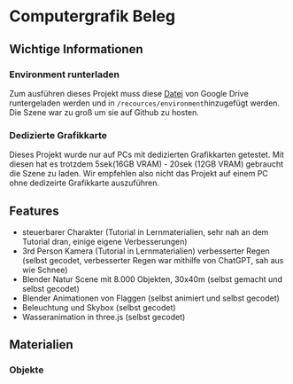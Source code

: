 # Computergrafik Beleg
## Wichtige Informationen
### Environment runterladen
Zum ausführen dieses Projekt muss diese [Datei](https://drive.google.com/drive/folders/1Mcl-LbyEfW0VWQlNbH08rsTTw33krDKg) von Google Drive runtergeladen werden und in `/recources/environment`hinzugefügt werden. Die Szene war zu groß um sie auf Github zu hosten.
### Dedizierte Grafikkarte 
Dieses Projekt wurde nur auf PCs mit dedizierten Grafikkarten getestet. Mit diesen hat es trotzdem 5sek(16GB VRAM) - 20sek (12GB VRAM) gebraucht die Szene zu laden. Wir empfehlen also nicht das Projekt auf einem PC ohne dedizeirte Grafikkarte auszuführen. 
## Features
- steuerbarer Charakter (Tutorial in Lernmaterialien, sehr nah an dem Tutorial dran, einige eigene Verbesserungen)
- 3rd Person Kamera  (Tutorial in Lernmaterialien)
verbesserter Regen (selbst gecodet, verbesserter Regen war mithilfe von ChatGPT, sah aus wie Schnee)
- Blender Natur Scene mit 8.000 Objekten, 30x40m (selbst gemacht und selbst gecodet)
- Blender Animationen von Flaggen (selbst animiert und selbst gecodet)
- Beleuchtung und Skybox (selbst gecodet)
- Wasseranimation in three.js (selbst gecodet)
## Materialien
### Objekte
